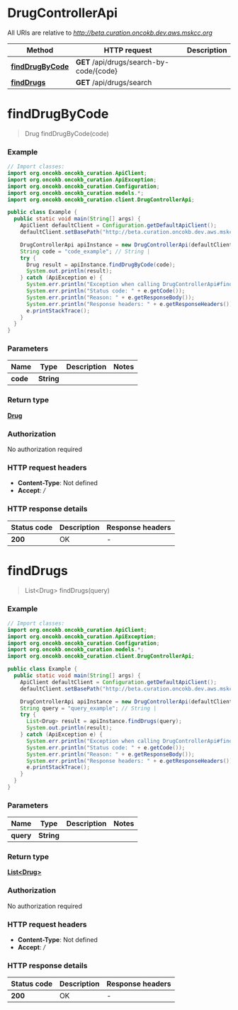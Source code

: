 # DrugControllerApi

All URIs are relative to *http://beta.curation.oncokb.dev.aws.mskcc.org*

Method | HTTP request | Description
------------- | ------------- | -------------
[**findDrugByCode**](DrugControllerApi.md#findDrugByCode) | **GET** /api/drugs/search-by-code/{code} | 
[**findDrugs**](DrugControllerApi.md#findDrugs) | **GET** /api/drugs/search | 


<a name="findDrugByCode"></a>
# **findDrugByCode**
> Drug findDrugByCode(code)



### Example
```java
// Import classes:
import org.oncokb.oncokb_curation.ApiClient;
import org.oncokb.oncokb_curation.ApiException;
import org.oncokb.oncokb_curation.Configuration;
import org.oncokb.oncokb_curation.models.*;
import org.oncokb.oncokb_curation.client.DrugControllerApi;

public class Example {
  public static void main(String[] args) {
    ApiClient defaultClient = Configuration.getDefaultApiClient();
    defaultClient.setBasePath("http://beta.curation.oncokb.dev.aws.mskcc.org");

    DrugControllerApi apiInstance = new DrugControllerApi(defaultClient);
    String code = "code_example"; // String | 
    try {
      Drug result = apiInstance.findDrugByCode(code);
      System.out.println(result);
    } catch (ApiException e) {
      System.err.println("Exception when calling DrugControllerApi#findDrugByCode");
      System.err.println("Status code: " + e.getCode());
      System.err.println("Reason: " + e.getResponseBody());
      System.err.println("Response headers: " + e.getResponseHeaders());
      e.printStackTrace();
    }
  }
}
```

### Parameters

Name | Type | Description  | Notes
------------- | ------------- | ------------- | -------------
 **code** | **String**|  |

### Return type

[**Drug**](Drug.md)

### Authorization

No authorization required

### HTTP request headers

 - **Content-Type**: Not defined
 - **Accept**: */*

### HTTP response details
| Status code | Description | Response headers |
|-------------|-------------|------------------|
**200** | OK |  -  |

<a name="findDrugs"></a>
# **findDrugs**
> List&lt;Drug&gt; findDrugs(query)



### Example
```java
// Import classes:
import org.oncokb.oncokb_curation.ApiClient;
import org.oncokb.oncokb_curation.ApiException;
import org.oncokb.oncokb_curation.Configuration;
import org.oncokb.oncokb_curation.models.*;
import org.oncokb.oncokb_curation.client.DrugControllerApi;

public class Example {
  public static void main(String[] args) {
    ApiClient defaultClient = Configuration.getDefaultApiClient();
    defaultClient.setBasePath("http://beta.curation.oncokb.dev.aws.mskcc.org");

    DrugControllerApi apiInstance = new DrugControllerApi(defaultClient);
    String query = "query_example"; // String | 
    try {
      List<Drug> result = apiInstance.findDrugs(query);
      System.out.println(result);
    } catch (ApiException e) {
      System.err.println("Exception when calling DrugControllerApi#findDrugs");
      System.err.println("Status code: " + e.getCode());
      System.err.println("Reason: " + e.getResponseBody());
      System.err.println("Response headers: " + e.getResponseHeaders());
      e.printStackTrace();
    }
  }
}
```

### Parameters

Name | Type | Description  | Notes
------------- | ------------- | ------------- | -------------
 **query** | **String**|  |

### Return type

[**List&lt;Drug&gt;**](Drug.md)

### Authorization

No authorization required

### HTTP request headers

 - **Content-Type**: Not defined
 - **Accept**: */*

### HTTP response details
| Status code | Description | Response headers |
|-------------|-------------|------------------|
**200** | OK |  -  |

